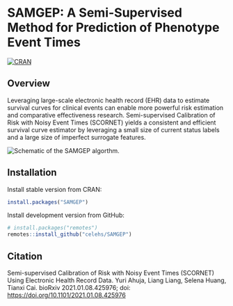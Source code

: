
# SAMGEP: A Semi-Supervised Method for Prediction of Phenotype Event Times

[![CRAN](https://www.r-pkg.org/badges/version/SAMGEP)](https://CRAN.R-project.org/package=SAMGEP)

## Overview

Leveraging large-scale electronic health record (EHR) data to estimate
survival curves for clinical events can enable more powerful risk
estimation and comparative effectiveness research. Semi-supervised
Calibration of Risk with Noisy Event Times (SCORNET) yields a consistent
and efficient survival curve estimator by leveraging a small size of
current status labels and a large size of imperfect surrogate features.

![Schematic of the SAMGEP
algorthm.](https://github.com/celehs/SAMGEP/blob/main/img/samgep_flowchart.png?raw=true)

## Installation

Install stable version from CRAN:

``` r
install.packages("SAMGEP")
```

Install development version from GitHub:

``` r
# install.packages("remotes")
remotes::install_github("celehs/SAMGEP")
```

## Citation

Semi-supervised Calibration of Risk with Noisy Event Times (SCORNET)
Using Electronic Health Record Data. Yuri Ahuja, Liang Liang, Selena
Huang, Tianxi Cai. bioRxiv 2021.01.08.425976; doi:
<https://doi.org/10.1101/2021.01.08.425976>

